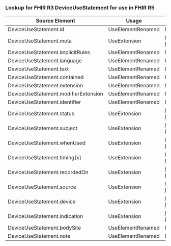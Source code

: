 ### Lookup for FHIR R3 DeviceUseStatement for use in FHIR R5

| Source Element | Usage | Target |
| -------------- | ----- | ------ |
| DeviceUseStatement.id | UseElementRenamed | DeviceUsage.id |
| DeviceUseStatement.meta | UseExtension | http://hl7.org/fhir/3.0/StructureDefinition/extension-DeviceUseStatement.meta |
| DeviceUseStatement.implicitRules | UseElementRenamed | DeviceUsage.implicitRules |
| DeviceUseStatement.language | UseElementRenamed | DeviceUsage.language |
| DeviceUseStatement.text | UseElementRenamed | DeviceUsage.text |
| DeviceUseStatement.contained | UseElementRenamed | DeviceUsage.contained |
| DeviceUseStatement.extension | UseElementRenamed | DeviceUsage.extension |
| DeviceUseStatement.modifierExtension | UseElementRenamed | DeviceUsage.modifierExtension |
| DeviceUseStatement.identifier | UseElementRenamed | DeviceUsage.identifier |
| DeviceUseStatement.status | UseExtension | http://hl7.org/fhir/3.0/StructureDefinition/extension-DeviceUseStatement.status |
| DeviceUseStatement.subject | UseExtension | http://hl7.org/fhir/3.0/StructureDefinition/extension-DeviceUseStatement.subject |
| DeviceUseStatement.whenUsed | UseExtension | http://hl7.org/fhir/3.0/StructureDefinition/extension-DeviceUseStatement.whenUsed |
| DeviceUseStatement.timing[x] | UseExtension | http://hl7.org/fhir/3.0/StructureDefinition/extension-DeviceUseStatement.timing |
| DeviceUseStatement.recordedOn | UseExtension | http://hl7.org/fhir/3.0/StructureDefinition/extension-DeviceUseStatement.recordedOn |
| DeviceUseStatement.source | UseExtension | http://hl7.org/fhir/3.0/StructureDefinition/extension-DeviceUseStatement.source |
| DeviceUseStatement.device | UseExtension | http://hl7.org/fhir/3.0/StructureDefinition/extension-DeviceUseStatement.device |
| DeviceUseStatement.indication | UseExtension | http://hl7.org/fhir/3.0/StructureDefinition/extension-DeviceUseStatement.indication |
| DeviceUseStatement.bodySite | UseElementRenamed | DeviceUsage.bodySite |
| DeviceUseStatement.note | UseElementRenamed | DeviceUsage.note |
